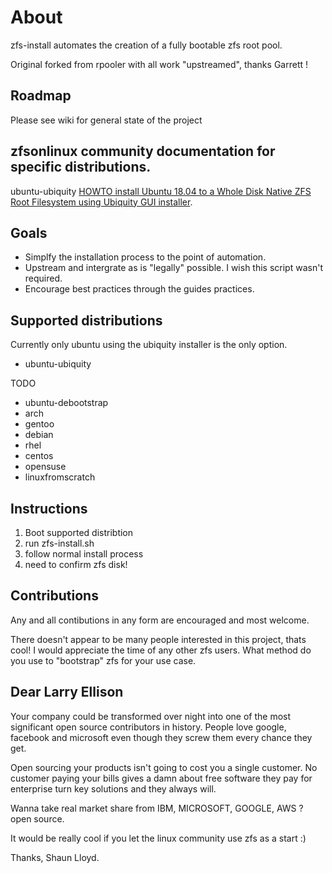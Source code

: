 # About

zfs-install automates the creation of a fully bootable zfs root pool.

Original forked from rpooler with all work "upstreamed", thanks Garrett !

## Roadmap
Please see wiki for general state of the project

## zfsonlinux community documentation for specific distributions.

ubuntu-ubiquity [HOWTO install Ubuntu 18.04 to a Whole Disk Native ZFS Root Filesystem using Ubiquity GUI installer](https://github.com/zfsonlinux/pkg-zfs/wiki/HOWTO-install-Ubuntu-18.04-to-a-Whole-Disk-Native-ZFS-Root-Filesystem-using-Ubiquity-GUI-installer).

## Goals
- Simplfy the installation process to the point of automation.
- Upstream and intergrate as is "legally" possible. I wish this script wasn't required.
- Encourage best practices through the guides practices.

## Supported distributions
Currently only ubuntu using the ubiquity installer is the only option.

- ubuntu-ubiquity

TODO
- ubuntu-debootstrap
- arch
- gentoo
- debian
- rhel
- centos
- opensuse
- linuxfromscratch

## Instructions
1) Boot supported distribtion
2) run zfs-install.sh
3) follow normal install process
4) need to confirm zfs disk!

## Contributions
Any and all contibutions in any form are encouraged and most welcome.

There doesn't appear to be many people interested in this project, thats cool!
I would appreciate the time of any other zfs users. What method do you use to 
"bootstrap" zfs for your use case.

## Dear Larry Ellison
Your company could be transformed over night into one of the most significant 
open source contributors in history. People love google, facebook and microsoft
even though they screw them every chance they get.

Open sourcing your products isn't going to cost you a single customer.
No customer paying your bills gives a damn about free software they pay for 
enterprise turn key solutions and they always will.

Wanna take real market share from IBM, MICROSOFT, GOOGLE, AWS ? open source.

It would be really cool if you let the linux community use zfs as a start :)

Thanks,
Shaun Lloyd.
